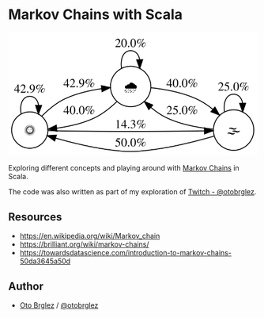 # Markov Chains with Scala

![graph](markov-chain-example.svg)

Exploring different concepts and playing around with [Markov Chains][mc] in Scala.

The code was also written as part of my exploration of [Twitch - @otobrglez](https://www.twitch.tv/otobrglez).

## Resources

- https://en.wikipedia.org/wiki/Markov_chain
- https://brilliant.org/wiki/markov-chains/
- https://towardsdatascience.com/introduction-to-markov-chains-50da3645a50d

[mc]: https://en.wikipedia.org/wiki/Markov_chain

## Author

- [Oto Brglez](https://github.com/otobrglez) / [@otobrglez](https://twitter.com/otobrglez)
